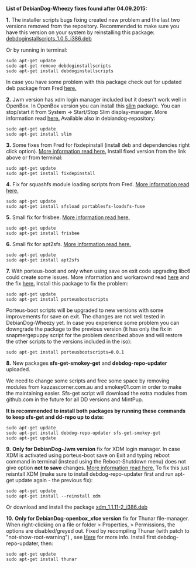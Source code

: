 **List of DebianDog-Wheezy fixes found after 04.09.2015:**

**1.** The installer scripts bugs fixing created new problem and the last two versions removed from the repository. 
Recommended to make sure you have this version on your system by reinstalling this package: [debdoginstallscripts_1.0.5_i386.deb](http://smokey01.com/saintless/DebianDog/Packages/Included/debdoginstallscripts_1.0.5_i386.deb)

Or by running in terminal:
```
sudo apt-get update
sudo apt-get remove debdoginstallscripts
sudo apt-get install debdoginstallscripts
```
In case you have some problem with this package check out for updated deb package from Fred [here.](http://murga-linux.com/puppy/viewtopic.php?p=877300&sid=7a08609033f6af763ab2acf4c3941c8c#877300)

**2.** Jwm version has xdm login manager included but it doesn't work well in OpenBox.
In OpenBox version you can install this [slim](http://smokey01.com/saintless/DebianDog/Packages/Extra/slim_1.3.4-2-ddwheezy_i386.deb) package.
You can stop/start it from System -> Start/Stop Slim display-manager. More information read [here.](http://murga-linux.com/puppy/viewtopic.php?p=869164#869164) Available also in debiandog-repository:
```
sudo apt-get update
sudo apt-get install slim
```
**3.** Some fixes from Fred for fixdepinstall (install deb and dependencies right click option).
[More information read here.](http://murga-linux.com/puppy/viewtopic.php?p=871384#871384)
Install fixed version from the link above or from terminal:
```
sudo apt-get update
sudo apt-get install fixdepinstall
```

**4.** Fix for squashfs module loading scripts from Fred. [More information read here.](http://murga-linux.com/puppy/viewtopic.php?p=878996#878996)
```
sudo apt-get update
sudo apt-get install sfsload portablesfs-loadsfs-fuse
```

**5.** Small fix for frisbee. [More information read here.](http://murga-linux.com/puppy/viewtopic.php?p=883158&sid=3588429564754e676ce49df134d930a8#883158)
```
sudo apt-get update
sudo apt-get install frisbee
```

**6.** Small fix for apt2sfs. [More information read here.](http://murga-linux.com/puppy/viewtopic.php?p=885536&sid=e09b92e591e85bcc4632168abdb32e5b#885536)
```
sudo apt-get update
sudo apt-get install apt2sfs
```

**7.** With porteus-boot and only when using save on exit code upgrading libc6 could create some issues. More information and workarownd read [here](http://murga-linux.com/puppy/viewtopic.php?p=889934&sid=00f59036fe7b1df6f8bc7168fe1df597#889934) and the fix [here.](http://murga-linux.com/puppy/viewtopic.php?p=890342&sid=00f59036fe7b1df6f8bc7168fe1df597#890342)
Install this package to fix the problem:
```
sudo apt-get update
sudo apt-get install porteusbootscripts

```
Porteus-boot scripts will be upgraded to new versions with some improvements for save on exit. The changes are not well tested in DebianDog-Wheezy yet. In case you experience some problem you can downgrade the package to the previous version (it has only the fix in snapmergepuppy script for the problem described above and will restore the other scripts to the versions included in the iso):
```
sudo apt-get install porteusbootscripts=0.0.1

```

**8.** New packages **sfs-get-smokey-get** and **debdog-repo-updater** uploaded.

We need to change some scripts and free some space by removing modules from kazzascorner.com.au and smokey01.com in order to make the maintaining easier. Sfs-get script will download the extra modules from github.com in the future for all DD versions and MintPup.

**It is recommended to install both packages by running these commands to keep sfs-get and dd-repo up to date:**
```
sudo apt-get update
sudo apt-get install debdog-repo-updater sfs-get-smokey-get
sudo apt-get update
```

**9.** **Only for DebianDog-Jwm version** fix for XDM login manager. In case XDM is activated using porteus-boot save on Exit and typing reboot command in terminal (instead using the Reboot-Shutdown menu) does not give option **not to save** changes. [More information read here.](https://github.com/DebianDog/Jessie/issues/2)
To fix this just reisntall XDM (make sure to install debdog-repo-updater first and run apt-get update again - the previous fix):
```
sudo apt-get update
sudo apt-get install --reinstall xdm

```
Or download and install the package [xdm_1.1.11-2_i386.deb](http://smokey01.com/saintless/DebianDog/Packages/Included/xdm_1.1.11-2_i386.deb)

**10.** **Only for DebianDog-openbox_xfce version** fix for Thunar file-manager. When right-clicking on a file or folder > Properties, > Permissions, the options are disabled/greyed out. Fixed by recompiling Thunar (with patch to "not-show-root-warning") , see [Here](http://murga-linux.com/puppy/viewtopic.php?p=898519#898519) for more info.
Install first debdog-repo-updater, then:
```
sudo apt-get update
sudo apt-get install thunar

```

